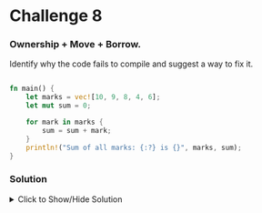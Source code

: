 # Challenge 8

### Ownership + Move + Borrow.

Identify why the code fails to compile and suggest a way to fix it.

```rust

fn main() {
    let marks = vec![10, 9, 8, 4, 6];
    let mut sum = 0;

    for mark in marks {
        sum = sum + mark;
    }
    println!("Sum of all marks: {:?} is {}", marks, sum);
}
```

### Solution

<details>

<summary>Click to Show/Hide Solution</summary>

</details>
